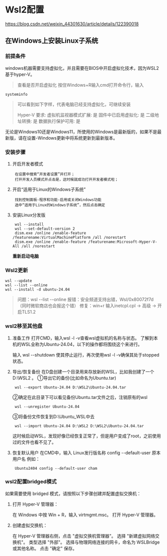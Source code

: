 # Wsl2配置

https://blog.csdn.net/weixin_44301630/article/details/122390018

## 在Windows上安装Linux子系统

### 前提条件

windows机器需要支持虚拟化，并且需要在BIOS中开启虚拟化技术，因为WSL2基于hyper-V。

> 查看是否开启虚拟化
> 按住Windows+R输入cmd打开命令行，输入

    systeminfo
> 可以看到如下字样，代表电脑已经支持虚拟化，可继续安装
>
> Hyper-V 要求:     虚拟机监视器模式扩展: 是
>                 固件中已启用虚拟化: 是
>                 二级地址转换: 是
>                 数据执行保护可用: 是

无论是Windows10还是Windows11，所使用的Windows是最新版的，如果不是最新版，请在设置-Windows更新中将系统更新到最新版本。

### 安装步骤

1. 开启开发者模式

        在设置中搜索“开发者设置”并打开；
        打开开发人员模式并点击是，这时候就成功打开开发者模式啦；

2. 开启“适用于Linux的Windows子系统”

        找到控制面板-程序和功能-启用或关闭Windows功能
        选中“适用于Linux的Windows子系统”，然后点击确定

3. 安装Linux分发版

        wsl --install
        wsl --set-default-version 2
        dism.exe /online /enable-feature /featurename:VirtualMachinePlatform /all /norestart
        dism.exe /online /enable-feature /featurename:Microsoft-Hyper-V-All /all /norestart

    **重新启动电脑**

### Wsl2更新

    wsl --update
    wsl --list --online
    wsl --install -d ubuntu-24.04

> 问题：wsl --list --online 报错：安全频道支持出错，Wsl/0x80072f7d（同时微软商店也会报这个错）
> 修复：win+r 输入inetcpl.cpl -> 高级 -> 开启TLS1.2

### wsl2移至其他盘
1. 准备工作
    打开CMD，输入wsl -l -v查看wsl虚拟机的名称与状态。
    了解到本机的WSL全称为Ubuntu-24.04，以下的操作都将围绕这个来进行。

    输入 wsl --shutdown 使其停止运行，再次使用wsl -l -v确保其处于stopped状态。

2. 导出/恢复备份
    在D盘创建一个目录用来存放新的WSL，比如我创建了一个 D:\WSL2 。
    ①导出它的备份(比如命名为Ubuntu.tar)

        wsl --export Ubuntu-24.04 D:\WSL2\Ubuntu-24.04.tar

    ②确定在此目录下可以看见备份Ubuntu.tar文件之后，注销原有的wsl

        wsl --unregister Ubuntu-24.04

    ③将备份文件恢复到D:\Ubuntu_WSL中去

        wsl --import Ubuntu-24.04 D:\WSL2 D:\WSL2\Ubuntu-24.04.tar

    这时候启动WSL，发现好像已经恢复正常了，但是用户变成了root，之前使用过的文件也看不见了。

3. 恢复默认用户
    在CMD中，输入 Linux发行版名称 config --default-user 原本用户名
    例如：

        Ubuntu2404 config --default-user cham

### wsl2配置bridged模式

如果需要使用 bridged 模式，请按照以下步骤创建并配置虚拟交换机：

1. 打开 Hyper-V 管理器：

    在 Windows 中按 Win + R，输入 virtmgmt.msc。
    打开 Hyper-V 管理器。

2. 创建虚拟交换机：

    在 Hyper-V 管理器右侧，点击 "虚拟交换机管理器"。
    选择 "新建虚拟网络交换机"。
    类型选择 "外部"。
    选择与物理网络连接的网卡，命名为 WSLBridge 或其他名称。
    点击 "确定" 保存。